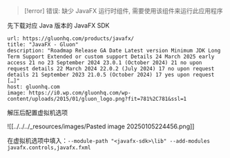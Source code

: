 > [!error] 错误: 缺少 JavaFX 运行时组件, 需要使用该组件来运行此应用程序

先下载对应 Java 版本的 JavaFX SDK

```cardlink
url: https://gluonhq.com/products/javafx/
title: "JavaFX - Gluon"
description: "Roadmap Release GA Date Latest version Minimum JDK Long Term Support Extended or custom support Details 24 March 2025 early access 21 no 23 September 2024 23.0.1 (October 2024) 21 no upon request details 22 March 2024 22.0.2 (July 2024) 17 no upon request details 21 September 2023 21.0.5 (October 2024) 17 yes upon request […]"
host: gluonhq.com
image: https://i0.wp.com/gluonhq.com/wp-content/uploads/2015/01/gluon_logo.png?fit=781%2C781&ssl=1
```

解压后配置虚拟机选项

![[../../../_resources/images/Pasted image 20250105224456.png]]

在虚拟机选项中填入：`--module-path "<javafx-sdk>\lib" --add-modules javafx.controls,javafx.fxml`